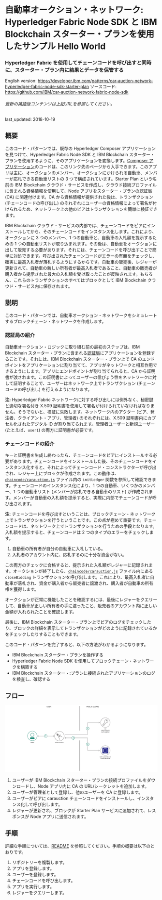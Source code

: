 # 自動車オークション・ネットワーク: Hyperledger Fabric Node SDK と IBM Blockchain スターター・プランを使用したサンプル Hello World

### Hyperledger Fabric を使用してチェーンコードを呼び出すと同時に、スターター・プラン内に結果とデータを保管する

English version: https://developer.ibm.com/patterns/car-auction-network-hyperledger-fabric-node-sdk-starter-plan
  ソースコード: https://github.com/IBM/car-auction-network-fabric-node-sdk

###### 最新の英語版コンテンツは上記URLを参照してください。
last_updated: 2018-10-19

 
## 概要

このコード・パターンでは、既存の Hyperledger Composer アプリケーションを見つけて、Hyperledger Fabric Node SDK と IBM Blockchain スターター・プランを使用するように、そのアプリケーションを変換します。[Composer アプリケーション](https://github.com/hyperledger/composer-sample-networks/tree/master/packages/carauction-network)のコードは、このリンク先のページから入手できます。このアプリは主に、オークションのメンバー、オークションにかけられる自動車、メンバーが応札できる自動車リストの 3 つで構成されています。Starter Plan という名前の IBM Blockchain クラウド・サービスを作成し、クラウド接続プロファイルに含まれる資格情報を使用して、Node アプリをスターター・プランの認証局 (CA) に関連付けます。CA から資格情報が提供された後は、トランザクション (チェーンコードの呼び出し) のそれぞれにユーザーの資格情報によって署名が付けられるため、ネットワーク上の他のピアはトランザクションを簡単に検証できます。

IBM Blockchain クラウド・サービスの内部では、チェーンコードをピアにインストールしてから、そのチェーンコードをインスタンス化します。これにより、オークションに 3 つのメンバー、1 つの自動車と、自動車の入札額を提示するための 1 つの自動車リストが取り込まれます。その後は、自動車をオークションに出して販売する必要があります。それには、チェーンコードを呼び出すことで簡単に対処できます。呼び出されたチェーンコードがエラーの有無をチェックし、確実に最高入札者が落札するようにするからです。自動車の販売後、レジャーが更新されて、自動車の新しい所有者が最高入札者であること、自動車の販売者が購入者から提示された最大の入札額を受け取ったことが反映されます。もちろん、これらのトランザクションのすべてはブロックとして IBM Blockchain クラウド・サービス内に保存されます。

## 説明

このコード・パターンでは、自動車オークション・ネットワークをシミュレートするブロックチェーン・ネットワークを作成します。

### 認証局の紹介

自動車オークション・ロジックに取り組む前の最初のステップは、IBM Blockchain スターター・プランに含まれる[認証局](https://hyperledger-fabric.readthedocs.io/en/release-1.2/identity/identity.html#certificate-authorities)にアプリケーションを登録することです。それには、IBM Blockchain スターター・プラン上で CA のエンドポイントをアプリケーションに割り当てて、アプリがネットワークと相互作用できるようにします。アプリにエンドポイントが割り当てられると、CA から証明書が渡されます。この証明書によってユーザーの信ぴょう性をネットワークに対して証明することで、ユーザーはネットワーク上でトランザクション (チェーンコードの呼び出し) を行えるようになります。

**注:** Hyperledger Fabric ネットワークに対する呼び出しには例外なく、秘密鍵と適切な署名付き X.509 証明書を使用して署名が付けられていなければなりません。そうでないと、検証に失敗します。ネットワーク内のアクター (ピア、発注者、クライアント・アプリ、管理者) のそれぞれには、X.509 証明書内にカプセル化されたデジタル ID が割り当てられます。管理者ユーザーと新規ユーザー (たとえば、`user1`) の両方に証明書が必要です。

### チェーンコードの紹介

キーと証明書を生成し終わったら、チェーンコードをピアにインストールする必要があります。チェーンコードをインストールした後、そのチェーンコードをインスタンス化すると、それによってチェーンコード・コンストラクターが呼び出され、レジャー上にブロックが作成されます。この動作は、[`chaincode/carauction.js`](https://github.com/IBM/car-auction-network-fabric-node-sdk/blob/master/chaincode/carauction.js#L50) ファイル内の `initLedger` 関数を参照して確認できます。チェーンコードのインスタンス化により、1 つの自動車、いくつかのメンバー、1 つの自動車リスト (メンバーが応札できる自動車のリスト) が作成されます。メンバーが自動車の入札額を提示すると、実際に内部でチェーンコードが呼び出されます。

**注:** チェーンコードを呼び出すということは、ブロックチェーン・ネットワーク上でトランザクションを行うということです。この点が極めて重要です。チェーンコードは、ネットワーク上でトランザクションを行うための手段となります。入札額を提示すると、チェーンコードは 2 つのタイプのエラーをチェックします。

1. 自動車の所有者が自分の自動車に入札している。
2. 入札者のアカウント内に、応札するのに十分な資金がない。

この両方のチェックに合格すると、提示された入札額がレジャーに記録されます。オークションが終了したら、[`chaincode/carauction.js`](https://github.com/IBM/car-auction-network-fabric-node-sdk/blob/master/chaincode/carauction.js#L273) ファイル内にある `closeBidding` トランザクションを呼び出します。これにより、最高入札者に自動車が落札され、資金が購入者から販売者に譲渡され、購入者が自動車の所有権を獲得します。

オークションが正常に機能したことを確認するには、最後にレジャーをクエリーして、自動車が正しい所有者の手に渡ったこと、販売者のアカウント内に正しい金額が入れられたことを確認します。

最後に、IBM Blockchain スターター・プラン上でピアのログをチェックしたり、ブロックの詳細を表示してトランザクションがどのように記録されているかをチェックしたりすることもできます。

このコード・パターンを完了すると、以下の方法がわかるようになります。

* IBM Blockchain スターター・プランを操作する
* Hyperledger Fabric Node SDK を使用してブロックチェーン・ネットワークを構築する
* IBM Blockchain スターター・:プランに接続されたアプリケーションのログを検査し、確認する

## フロー

![フロー](./images/flowB.png)

1. ユーザーが IBM Blockchain スターター・プランの接続プロファイルをダウンロードし、Node アプリ内に CA の URL/シークレットを追加します。
1. ユーザーが管理者として登録し、他のユーザーを CA に登録します。
1. ユーザーがピアに carauction チェーンコードをインストールし、インスタンス化して呼び出します。
1. レジャーが更新され、ブロックが Starter Plan サービスに追加されて、レスポンスが Node アプリに送信されます。

## 手順

詳細な手順については、[README](https://github.com/IBM/car-auction-network-fabric-node-sdk/blob/master/README.md) を参照してください。手順の概要は以下のとおりです。

1. リポジトリーを複製します。
1. アプリを登録します。
1.  ユーザーを登録します。
1. チェーンコードを呼び出します。
1. アプリを実行します。
1. レジャーをクエリーします。
